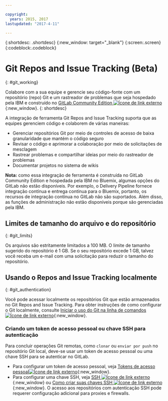 ```yaml
---

copyright:
  years: 2015, 2017
lastupdated: "2017-4-11"

---
```


{:shortdesc: .shortdesc}
{:new_window: target="_blank"}
{:screen:.screen}
{:codeblock:.codeblock}

# Git Repos and Issue Tracking (Beta)
{: #git_working}

Colabore com a sua equipe e gerencie seu código-fonte com um repositório (repo) Git e um rastreador de problemas que seja hospedado pela IBM e construído no [GitLab Community Edition ![Ícone de link externo](../../icons/launch-glyph.svg "Ícone de link externo")](https://about.gitlab.com/){:new_window}.
{: shortdesc}

A integração de ferramenta Git Repos and Issue Tracking suporta que as equipes gerenciem código e colaborem de várias maneiras:
   * Gerenciar repositórios Git por meio de controles de acesso de baixa granularidade que mantém o código seguro
   * Revisar o código e aprimorar a colaboração por meio de solicitações de mesclagem
   * Rastrear problemas e compartilhar ideias por meio do rastreador de problemas
   * Documentar projetos no sistema de wikis

**Nota:** como essa integração de ferramenta é construída no GitLab Community Edition e hospedada pela IBM no Bluemix, algumas opções do GitLab não estão disponíveis. Por exemplo, o Delivery Pipeline fornece integração contínua e entrega contínua para o Bluemix, portanto, os recursos de integração contínua no GitLab não são suportados. Além disso, as funções de administração não estão disponíveis porque são gerenciadas pela IBM.

## Limites de tamanho do arquivo e do repositório
{: #git_limits}

Os arquivos são estritamente limitados a 100 MB. O limite de tamanho sugerido do repositório é 1 GB. Se o seu repositório excede 1 GB, talvez você receba um e-mail com uma solicitação para reduzir o tamanho do repositório.

## Usando o Repos and Issue Tracking localmente
{: #git_authentication}

Você pode acessar localmente os repositórios Git que estão armazenados no Git Repos and Issue Tracking. Para obter instruções de como configurar o Git localmente, consulte [Iniciar o uso do Git na linha de comandos ![Ícone de link externo](../../icons/launch-glyph.svg "Ícone de link externo")](https://git.ng.bluemix.net/help/gitlab-basics/start-using-git){:new_window}.

### Criando um token de acesso pessoal ou chave SSH para autenticação  
Para concluir operações Git remotas, como `clonar` ou `enviar por push` no repositório Git local, deve-se usar um token de acesso pessoal ou uma chave SSH para se autenticar no GitLab.

* Para configurar um token de acesso pessoal, veja [Tokens de acesso pessoal![Ícone de link externo](../../icons/launch-glyph.svg "Ícone de link externo")](https://git.ng.bluemix.net/help/api/README.html#personal-access-tokens){:new_window}.
* Para configurar uma chave SSH, veja [SSH ![Ícone de link externo](../../icons/launch-glyph.svg "Ícone de link externo")](https://git.ng.bluemix.net/help/ssh/README){:new_window} ou [Como criar suas chaves SSH ![Ícone de link externo](../../icons/launch-glyph.svg "Ícone de link externo")](https://git.ng.bluemix.net/help/gitlab-basics/create-your-ssh-keys){:new_window}. O acesso aos repositórios com autenticação SSH pode requerer configuração adicional para proxies e firewalls.
